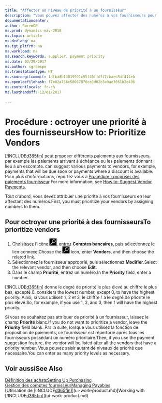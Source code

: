 ```yaml
---
title: "Affecter un niveau de priorité à un fournisseur"
description: "Vous pouvez affecter des numéros à vos fournisseurs pour les classer par ordre de priorité et faciliter des propositions de paiement dans Dynamics NAV."
documentationcenter: 
author: SorenGP
ms.prod: dynamics-nav-2018
ms.topic: article
ms.devlang: na
ms.tgt_pltfrm: na
ms.workload: na
ms.search.keywords: supplier, payment priority
ms.date: 03/29/2017
ms.author: sgroespe
ms.translationtype: HT
ms.sourcegitcommit: 1dfba8b14019991c95f40ffd5f7fbaed5df414eb
ms.openlocfilehash: f7e02a756c58067876ce8d02b3a0ae3661b2e496
ms.contentlocale: fr-ch
ms.lasthandoff: 12/01/2017

---
```

# <a name="how-to-prioritize-vendors"></a><span data-ttu-id="6b2be-103">Procédure : octroyer une priorité à des fournisseurs</span><span class="sxs-lookup"><span data-stu-id="6b2be-103">How to: Prioritize Vendors</span></span>
[!INCLUDE[d365fin](includes/d365fin_md.md)]<span data-ttu-id="6b2be-104"> peut proposer différents paiements aux fournisseurs, par exemple les paiements arrivant à échéance ou les paiements donnant lieu à un escompte.</span><span class="sxs-lookup"><span data-stu-id="6b2be-104"> can suggest various payments to vendors, for example, payments that will be due soon or payments where a discount is available.</span></span> <span data-ttu-id="6b2be-105">Pour plus d'informations, reportez vous à [Procédure : proposer des paiements fournisseur](payables-how-suggest-vendor-payments.md).</span><span class="sxs-lookup"><span data-stu-id="6b2be-105">For more information, see [How to: Suggest Vendor Payments](payables-how-suggest-vendor-payments.md).</span></span>

<span data-ttu-id="6b2be-106">Tout d'abord, vous devez attribuer une priorité à vos fournisseurs en leur affectant des numéros.</span><span class="sxs-lookup"><span data-stu-id="6b2be-106">First, you must prioritize your vendors by assigning numbers to them.</span></span>

## <a name="to-prioritize-vendors"></a><span data-ttu-id="6b2be-107">Pour octroyer une priorité à des fournisseurs</span><span class="sxs-lookup"><span data-stu-id="6b2be-107">To prioritize vendors</span></span>
1. <span data-ttu-id="6b2be-108">Choisissez l'icône ![Page ou état pour la recherche](media/ui-search/search_small.png "Page ou état pour la recherche"), entrez **Comptes bancaires**, puis sélectionnez le lien connexe.</span><span class="sxs-lookup"><span data-stu-id="6b2be-108">Choose the ![Search for Page or Report](media/ui-search/search_small.png "Search for Page or Report icon") icon, enter **Vendors**, and then choose the related link.</span></span>
2. <span data-ttu-id="6b2be-109">Sélectionnez le fournisseur approprié, puis sélectionnez **Modifier**.</span><span class="sxs-lookup"><span data-stu-id="6b2be-109">Select the relevant vendor, and then choose **Edit**.</span></span>
3. <span data-ttu-id="6b2be-110">Dans le champ **Priorité**, entrez un numéro.</span><span class="sxs-lookup"><span data-stu-id="6b2be-110">In the **Priority** field, enter a number.</span></span>

[!INCLUDE[d365fin](includes/d365fin_md.md)]<span data-ttu-id="6b2be-111"> donne le degré de priorité le plus élevé au chiffre le plus bas, excepté 0.</span><span class="sxs-lookup"><span data-stu-id="6b2be-111"> considers the lowest number, except 0, to have the highest priority.</span></span> <span data-ttu-id="6b2be-112">Ainsi, si vous utilisez 1, 2 et 3, le chiffre 1 a le degré de priorité le plus élevé.</span><span class="sxs-lookup"><span data-stu-id="6b2be-112">So, for example, if you use 1, 2, and 3, then 1 will have the highest priority.</span></span>

<span data-ttu-id="6b2be-113">Si vous ne souhaitez pas attribuer de priorité à un fournisseur, laissez le champ **Priorité** blanc.</span><span class="sxs-lookup"><span data-stu-id="6b2be-113">If you do not want to prioritize a vendor, leave the **Priority** field blank.</span></span> <span data-ttu-id="6b2be-114">Par la suite, lorsque vous utilisez la fonction de proposition de paiements, ce fournisseur est répertorié après tous les fournisseurs possédant un numéro prioritaire.</span><span class="sxs-lookup"><span data-stu-id="6b2be-114">Then, if you use the payment suggestion feature, the vendor will be listed after all the vendors that have a priority number.</span></span> <span data-ttu-id="6b2be-115">Vous pouvez saisir autant de niveaux de priorité que nécessaire.</span><span class="sxs-lookup"><span data-stu-id="6b2be-115">You can enter as many priority levels as necessary.</span></span>

## <a name="see-also"></a><span data-ttu-id="6b2be-116">Voir aussi</span><span class="sxs-lookup"><span data-stu-id="6b2be-116">See Also</span></span>
[<span data-ttu-id="6b2be-117">Définition des achats</span><span class="sxs-lookup"><span data-stu-id="6b2be-117">Setting Up Purchasing</span></span>](purchasing-setup-purchasing.md)  
[<span data-ttu-id="6b2be-118">Gestion des comptes fournisseur</span><span class="sxs-lookup"><span data-stu-id="6b2be-118">Managing Payables</span></span>](payables-manage-payables.md)  
<span data-ttu-id="6b2be-119">[Utilisation de [!INCLUDE[d365fin](includes/d365fin_md.md)]](ui-work-product.md)</span><span class="sxs-lookup"><span data-stu-id="6b2be-119">[Working with [!INCLUDE[d365fin](includes/d365fin_md.md)]](ui-work-product.md)</span></span>

